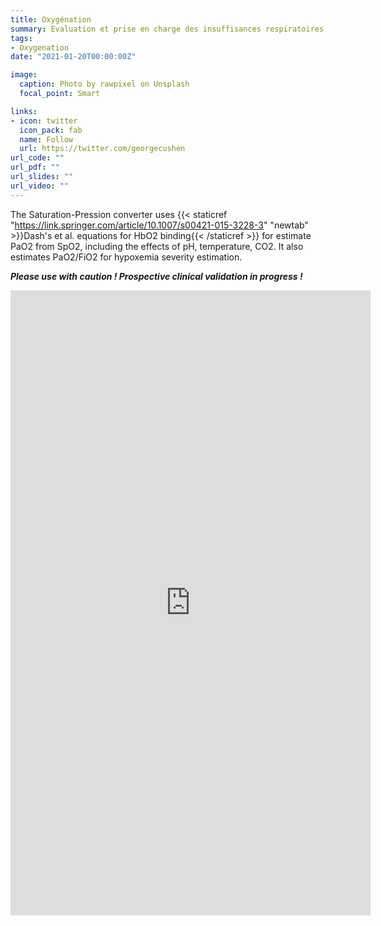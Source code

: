 ```yaml
---
title: Oxygénation
summary: Evaluation et prise en charge des insuffisances respiratoires hypoxémiques en urgence
tags:
- Oxygenation
date: "2021-01-20T00:00:00Z"

image:
  caption: Photo by rawpixel on Unsplash
  focal_point: Smart

links:
- icon: twitter
  icon_pack: fab
  name: Follow
  url: https://twitter.com/georgecushen
url_code: ""
url_pdf: ""
url_slides: ""
url_video: ""
---
```


The Saturation-Pression converter uses {{< staticref "https://link.springer.com/article/10.1007/s00421-015-3228-3" "newtab" >}}Dash's et al. equations for HbO2 binding{{< /staticref >}} for estimate PaO2 from SpO2, including the effects of pH, temperature, CO2. It also estimates PaO2/FiO2 for hypoxemia severity estimation.

***Please use with caution ! Prospective clinical validation in progress !***

<iframe src="https://pierre-catoire.shinyapps.io/sao2pao2converter/" width="576" height="1000" scrolling="yes" frameborder="0" webkitallowfullscreen mozallowfullscreen allowfullscreen ></iframe>

